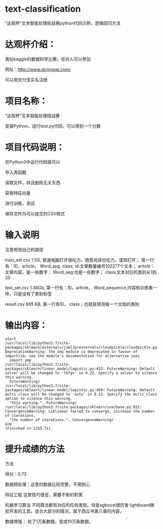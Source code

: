 # text-classification
“达观杯”文本智能处理挑战赛python代码示例，逻辑回归方法

# 达观杯介绍：

类似kaggle的数据科学比赛，任何人可以参加

网址：http://www.dcjingsai.com/

可以用支付宝实名注册

 

# 项目名称：

“达观杯”文本智能处理挑战赛

安装Python，运行test.py代码。可以得到一个分数

 

# 项目代码说明：

在Python3中运行代码就可以

导入库函数

读取文件，并且删除无关东西

获取特征向量

进行训练，测试

保存文件为可以提交的CSV格式



# 输入说明

注意修改自己的路径

train_set.csv 1.5G, 普通电脑打开很吃力，随意阅读也吃力，谨慎打开；
第一行有：ID，article， Word_seg, class;
id:文章数量编号102277个文本； article：文章内容，是一些数字； Word_seg:也是一些数字； class:文本对应的类别从1到20

test_set.csv 1.38Gb,
第一行有：ID，article， Word_sequence,内容和训练集一样，只是没有了类别标签

result.csv 865 KB, 
第一行有ID， class；也就是预测每一个文档的类别

# 输出内容：

```
start
/usr/local/lib/python3.7/site-packages/sklearn/externals/joblib/externals/cloudpickle/cloudpickle.py:47: DeprecationWarning: the imp module is deprecated in favour of importlib; see the module's documentation for alternative uses
  import imp
/usr/local/lib/python3.7/site-packages/sklearn/linear_model/logistic.py:432: FutureWarning: Default solver will be changed to 'lbfgs' in 0.22. Specify a solver to silence this warning.
  FutureWarning)
/usr/local/lib/python3.7/site-packages/sklearn/linear_model/logistic.py:459: FutureWarning: Default multi_class will be changed to 'auto' in 0.22. Specify the multi_class option to silence this warning.
  "this warning.", FutureWarning)
/usr/local/lib/python3.7/site-packages/sklearn/svm/base.py:922: ConvergenceWarning: Liblinear failed to converge, increase the number of iterations.
  "the number of iterations.", ConvergenceWarning)
end
[Finished in 1315.7s]

```

# 提升成绩的方法
方法

得分：0.73

数据预处理：这里的数据比较完整，不用担心

特征工程
这里技巧很足，需要不断的积累

机器学习算法
不同算法都有对应的任务类型。但是xgboost很厉害
lightboard微软开发的工具，适合大部分的情况，属于西瓜书第八章的内容。

数据增强：
给了1万条数据，变成10万条数据。
